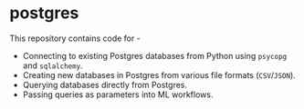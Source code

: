 # postgres

This repository contains code for - 
  - Connecting to existing Postgres databases from Python using `psycopg` and `sqlalchemy`.
  - Creating new databases in Postgres from various file formats (`CSV`/`JSON`).
  - Querying databases directly from Postgres.
  - Passing queries as parameters into ML workflows.
